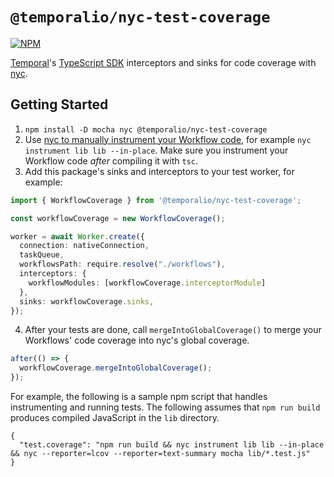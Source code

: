 # `@temporalio/nyc-test-coverage`

[![NPM](https://img.shields.io/npm/v/@temporalio/nyc-test-coverage?style=for-the-badge)](https://www.npmjs.com/package/@temporalio/nyc-test-coverage)

[Temporal](https://temporal.io)'s [TypeScript SDK](https://docs.temporal.io/typescript/introduction) interceptors and sinks for code coverage with [nyc](https://npmjs.com/package/nyc).

## Getting Started

1. `npm install -D mocha nyc @temporalio/nyc-test-coverage`
2. Use [nyc to manually instrument your Workflow code](https://github.com/istanbuljs/nyc/blob/master/docs/instrument.md), for example `nyc instrument lib lib --in-place`. Make sure you instrument your Workflow code _after_ compiling it with `tsc`.
3. Add this package's sinks and interceptors to your test worker, for example:

```ts
import { WorkflowCoverage } from '@temporalio/nyc-test-coverage';

const workflowCoverage = new WorkflowCoverage();

worker = await Worker.create({
  connection: nativeConnection,
  taskQueue,
  workflowsPath: require.resolve("./workflows"),
  interceptors: {
    workflowModules: [workflowCoverage.interceptorModule]
  },
  sinks: workflowCoverage.sinks,
});
```

4. After your tests are done, call `mergeIntoGlobalCoverage()` to merge your Workflows' code coverage into nyc's global coverage.

```ts
after(() => {
  workflowCoverage.mergeIntoGlobalCoverage();
});
```

For example, the following is a sample npm script that handles instrumenting and running tests.
The following assumes that `npm run build` produces compiled JavaScript in the `lib` directory.

```
{
  "test.coverage": "npm run build && nyc instrument lib lib --in-place && nyc --reporter=lcov --reporter=text-summary mocha lib/*.test.js"
}
```
